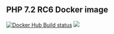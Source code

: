 ## PHP 7.2 RC6 Docker image
[![Docker Hub Build status](https://img.shields.io/docker/build/emirb/php72.svg)](https://hub.docker.com/r/emirb/php72/builds/)
[![](https://images.microbadger.com/badges/image/emirb/php72.svg)](https://microbadger.com/images/emirb/php72)
